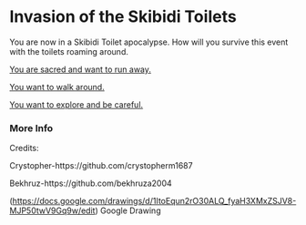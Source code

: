 # Invasion of the Skibidi Toilets
You are now in a Skibidi Toilet apocalypse. How will you survive this event with the toilets roaming around.

[You are sacred and want to run away.](../skibidi/hide.md)

[You want to walk around.](../skibidi/connfront.md)

[You want to explore and be careful.](../skibidi/loot.md)




### More Info
<p>Credits:</p>
<p>Crystopher-https://github.com/crystopherm1687</p>
<p>Bekhruz-https://github.com/bekhruza2004</p>

(https://docs.google.com/drawings/d/1ItoEqun2rO30ALQ_fyaH3XMxZSJV8-MJP50twV9Gq9w/edit) Google Drawing
